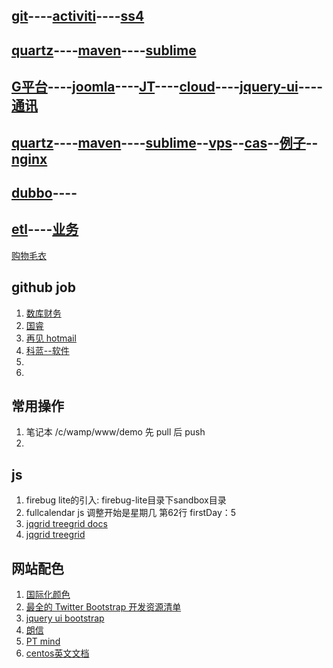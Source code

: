 ## [git](git.md)----[activiti](activiti.md)----[ss4](ss4.md)
## [quartz](quartz.md)----[maven](maven.md)----[sublime](sublime.md)
## [G平台](g4.md)----[joomla](joomla.md)----[JT](joomla-template.md)----[cloud](cloud.md)----[jquery-ui](jquery-ui.md)----[通讯](commu.md)
## [quartz](quartz.md)----[maven](maven.md)----[sublime](sublime.md)--[vps](vps.md)--[cas](cas.md)--[例子](demo.md)--[nginx](nginx.md)
## [dubbo](dubbo.md)----


## [etl](http://wenku.baidu.com/view/8bfb385377232f60ddcca190.html)----[业务](http://xinxihua.bjx.com.cn/)
[购物毛衣](http://detail.tmall.com/item.htm?spm=5214.338533.6.9.bz7mD4&id=15817001250)


## github job
1. [数库财务](http://search.51job.com/job/53879492,c.html)
2. [国睿](http://search.51job.com/job/47127299,c.html)
3. [再见 hotmail](http://money.163.com/12/0911/14/8B4LGRI200253G87.html)
4. [科蓝--软件](http://search.51job.com/job/54517363,c.html)
2. 
3. 

## 常用操作
1. 笔记本 /c/wamp/www/demo 先 pull 后 push
2. 

## js
1. firebug lite的引入: firebug-lite目录下sandbox目录
2. fullcalendar js 调整开始是星期几 第62行 firstDay：5 
3. [jqgrid treegrid docs](http://www.trirand.com/jqgridwiki/doku.php?id=wiki:treegrid)
4. [jqgrid treegrid](http://www.trirand.com/blog/?page_id=393/treegrid/version-4-0-0-onexpand-event/)

## 网站配色
1. [国际化颜色](http://www.sj33.cn/digital/wysj/200603/7775.html)
2. [最全的 Twitter Bootstrap 开发资源清单](http://www.oschina.net/news/35251/twitter-bootstrap-resources)
3. [jquery ui bootstrap](http://addyosmani.com/blog/jquery-ui-bootstrap-0-2-released/)
4. [朗信](http://www.lansunmedia.com/index.php)
5. [PT mind](http://ptmind.com/index.html)
6. [centos英文文档](http://www.centos.org/docs/5/html/Deployment_Guide-en-US/s1-ldap-files-schemas.html)
